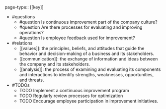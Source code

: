 page-type:: [[key]]
- #questions
	- #question Is continuous improvement part of the company culture?
	- #question Are there processes for evaluating and improving operations?
	- #question Is employee feedback used for improvement?
- #relations
	- [[values]]: the principles, beliefs, and attitudes that guide the behavior and decision-making of a business and its stakeholders.
	- [[communication]]: the exchange of information and ideas between the company and its stakeholders.
	- [[analysis]]: the process of examining and evaluating its components and interactions to identify strengths, weaknesses, opportunities, and threats.
- #TODOs
	- TODO Implement a continuous improvement program
	- TODO  Regularly review processes for optimization
	- TODO  Encourage employee participation in improvement initiatives.

